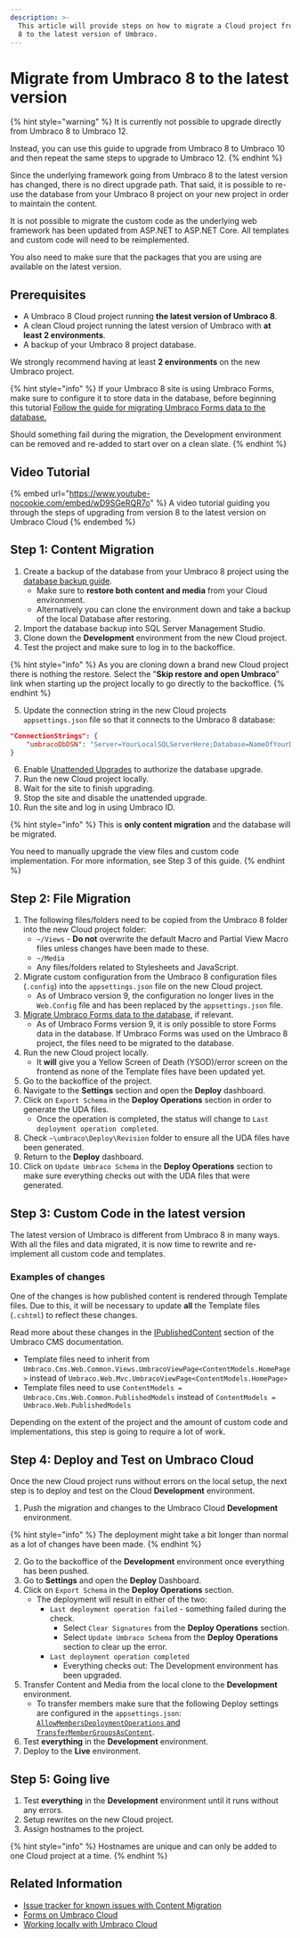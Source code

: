 ```yaml
---
description: >-
  This article will provide steps on how to migrate a Cloud project from Umbraco
  8 to the latest version of Umbraco.
---
```


# Migrate from Umbraco 8 to the latest version

{% hint style="warning" %}
It is currently not possible to upgrade directly from Umbraco 8 to Umbraco 12.

Instead, you can use this guide to upgrade from Umbraco 8 to Umbraco 10 and then repeat the same steps to upgrade to Umbraco 12.
{% endhint %}

Since the underlying framework going from Umbraco 8 to the latest version has changed, there is no direct upgrade path. That said, it is possible to re-use the database from your Umbraco 8 project on your new project in order to maintain the content.

It is not possible to migrate the custom code as the underlying web framework has been updated from ASP.NET to ASP.NET Core. All templates and custom code will need to be reimplemented.

You also need to make sure that the packages that you are using are available on the latest version.

## Prerequisites

* A Umbraco 8 Cloud project running **the latest version of Umbraco 8**.
* A clean Cloud project running the latest version of Umbraco with **at least 2 environments**.
* A backup of your Umbraco 8 project database.

We strongly recommend having at least **2 environments** on the new Umbraco project.

{% hint style="info" %}
If your Umbraco 8 site is using Umbraco Forms, make sure to configure it to store data in the database, before beginning this tutorial [Follow the guide for migrating Umbraco Forms data to the database.](https://docs.umbraco.com/umbraco-forms/developer/forms-in-the-database)

Should something fail during the migration, the Development environment can be removed and re-added to start over on a clean slate.
{% endhint %}

## Video Tutorial

{% embed url="https://www.youtube-nocookie.com/embed/wD9SGeRQR7o" %}
A video tutorial guiding you through the steps of upgrading from version 8 to the latest version on Umbraco Cloud
{% endembed %}

## Step 1: Content Migration

1. Create a backup of the database from your Umbraco 8 project using the [database backup guide](../../databases/backups.md).
   * Make sure to **restore both content and media** from your Cloud environment.
   * Alternatively you can clone the environment down and take a backup of the local Database after restoring.
2. Import the database backup into SQL Server Management Studio.
3. Clone down the **Development** environment from the new Cloud project.
4. Test the project and make sure to log in to the backoffice.

{% hint style="info" %}
As you are cloning down a brand new Cloud project there is nothing the restore. Select the "**Skip restore and open Umbraco**" link when starting up the project locally to go directly to the backoffice.
{% endhint %}

5. Update the connection string in the new Cloud projects `appsettings.json` file so that it connects to the Umbraco 8 database:

```json
"ConnectionStrings": {
    "umbracoDbDSN": "Server=YourLocalSQLServerHere;Database=NameOfYourDatabaseHere;Integrated Security=true"
}
```

6. Enable [Unattended Upgrades](https://docs.umbraco.com/umbraco-cms/fundamentals/setup/upgrading#enable-the-unattended-upgrade-feature) to authorize the database upgrade.
7. Run the new Cloud project locally.
8. Wait for the site to finish upgrading.
9. Stop the site and disable the unattended upgrade.
10. Run the site and log in using Umbraco ID.

{% hint style="info" %}
This is **only content migration** and the database will be migrated.

You need to manually upgrade the view files and custom code implementation. For more information, see Step 3 of this guide.
{% endhint %}

## Step 2: File Migration

1. The following files/folders need to be copied from the Umbraco 8 folder into the new Cloud project folder:
   * `~/Views` - **Do not** overwrite the default Macro and Partial View Macro files unless changes have been made to these.
   * `~/Media`
   * Any files/folders related to Stylesheets and JavaScript.
2. Migrate custom configuration from the Umbraco 8 configuration files (`.config`) into the `appsettings.json` file on the new Cloud project.
   * As of Umbraco version 9, the configuration no longer lives in the `Web.Config` file and has been replaced by the `appsettings.json` file.
3. [Migrate Umbraco Forms data to the database](https://docs.umbraco.com/umbraco-forms/developer/forms-in-the-database), if relevant.
   * As of Umbraco Forms version 9, it is only possible to store Forms data in the database. If Umbraco Forms was used on the Umbraco 8 project, the files need to be migrated to the database.
4. Run the new Cloud project locally.
   * It **will** give you a Yellow Screen of Death (YSOD)/error screen on the frontend as none of the Template files have been updated yet.
5. Go to the backoffice of the project.
6. Navigate to the **Settings** section and open the **Deploy** dashboard.
7. Click on `Export Schema` in the **Deploy Operations** section in order to generate the UDA files.
   * Once the operation is completed, the status will change to `Last deployment operation completed`.
8. Check `~\umbraco\Deploy\Revision` folder to ensure all the UDA files have been generated.
9. Return to the **Deploy** dashboard.
10. Click on `Update Umbraco Schema` in the **Deploy Operations** section to make sure everything checks out with the UDA files that were generated.

## Step 3: Custom Code in the latest version

The latest version of Umbraco is different from Umbraco 8 in many ways. With all the files and data migrated, it is now time to rewrite and re-implement all custom code and templates.

### Examples of changes

One of the changes is how published content is rendered through Template files. Due to this, it will be necessary to update **all** the Template files (`.cshtml`) to reflect these changes.

Read more about these changes in the [IPublishedContent](https://docs.umbraco.com/umbraco-cms/reference/querying/ipublishedcontent) section of the Umbraco CMS documentation.

* Template files need to inherit from `Umbraco.Cms.Web.Common.Views.UmbracoViewPage<ContentModels.HomePage>` instead of `Umbraco.Web.Mvc.UmbracoViewPage<ContentModels.HomePage>`
* Template files need to use `ContentModels = Umbraco.Cms.Web.Common.PublishedModels` instead of `ContentModels = Umbraco.Web.PublishedModels`

Depending on the extent of the project and the amount of custom code and implementations, this step is going to require a lot of work.

## Step 4: Deploy and Test on Umbraco Cloud

Once the new Cloud project runs without errors on the local setup, the next step is to deploy and test on the Cloud **Development** environment.

1. Push the migration and changes to the Umbraco Cloud **Development** environment.

{% hint style="info" %}
The deployment might take a bit longer than normal as a lot of changes have been made.
{% endhint %}

2. Go to the backoffice of the **Development** environment once everything has been pushed.
3. Go to **Settings** and open the **Deploy** Dashboard.
4. Click on `Export Schema` in the **Deploy Operations** section.
   * The deployment will result in either of the two:
     * `Last deployment operation failed` - something failed during the check.
       * Select `Clear Signatures` from the **Deploy Operations** section.
       * Select `Update Umbraco Schema` from the **Deploy Operations** section to clear up the error.
     * `Last deployment operation completed`
       * Everything checks out: The Development environment has been upgraded.
5. Transfer Content and Media from the local clone to the **Development** environment.
   * To transfer members make sure that the following Deploy settings are configured in the `appsettings.json`: [`AllowMembersDeploymentOperations` and `TransferMemberGroupsAsContent`](https://docs.umbraco.com/umbraco-deploy/deploy-settings#allowmembersdeploymentoperations-and-transfermembergroupsascontent).
6. Test **everything** in the **Development** environment.
7. Deploy to the **Live** environment.

## Step 5: Going live

1. Test **everything** in the **Development** environment until it runs without any errors.
2. Setup rewrites on the new Cloud project.
3. Assign hostnames to the project.

{% hint style="info" %}
Hostnames are unique and can only be added to one Cloud project at a time.
{% endhint %}

## Related Information

* [Issue tracker for known issues with Content Migration](https://github.com/umbraco/UmbracoDocs/issues)
* [Forms on Umbraco Cloud](../../deployment/umbraco-forms-on-cloud.md)
* [Working locally with Umbraco Cloud](../../set-up/working-locally.md)
